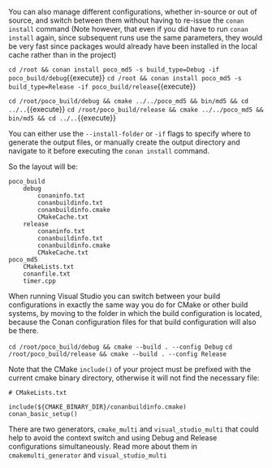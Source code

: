 You can also manage different configurations, whether in-source or out of source, and switch between
them without having to re-issue the `conan install` command (Note however, that even if you did have to run `conan install` again, since subsequent runs use the same parameters, they would be very fast since packages would already have been installed in the local cache rather than in the project)

`cd /root && conan install poco_md5 -s build_type=Debug -if poco_build/debug`{{execute}}
`cd /root && conan install poco_md5 -s build_type=Release -if poco_build/release`{{execute}}

`cd /root/poco_build/debug && cmake ../../poco_md5 && bin/md5 && cd ../..`{{execute}}
`cd /root/poco_build/release && cmake ../../poco_md5 && bin/md5 && cd ../..`{{execute}}

You can either use the ``--install-folder`` or ``-if`` flags to specify where to generate the output files, or manually create the output directory and navigate to it before executing the `conan install` command.

So the layout will be:

```
poco_build
    debug
        conaninfo.txt
        conanbuildinfo.txt
        conanbuildinfo.cmake
        CMakeCache.txt
    release
        conaninfo.txt
        conanbuildinfo.txt
        conanbuildinfo.cmake
        CMakeCache.txt
poco_md5
    CMakeLists.txt
    conanfile.txt
    timer.cpp
```

When running Visual Studio you can switch between your build configurations in exactly the same way you do for CMake or other build systems, by moving to the folder in which the build configuration is located, because the Conan configuration files for that build configuration will also be there.

`cd /root/poco_build/debug && cmake --build . --config Debug`
`cd /root/poco_build/release && cmake --build . --config Release`

Note that the CMake ``include()`` of your project must be prefixed with the current cmake binary
directory, otherwise it will not find the necessary file:

```
# CMakeLists.txt

include(${CMAKE_BINARY_DIR}/conanbuildinfo.cmake)
conan_basic_setup()
```

There are two generators, ``cmake_multi`` and ``visual_studio_multi`` that could help to avoid the
context switch and using Debug and Release configurations simultaneously. Read more about them in
`cmakemulti_generator` and `visual_studio_multi`
